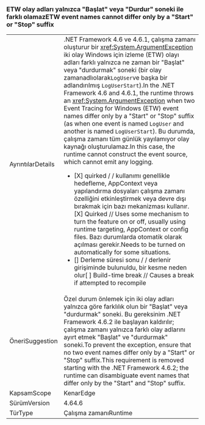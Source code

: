 ### <a name="etw-event-names-cannot-differ-only-by-a-start-or-stop-suffix"></a><span data-ttu-id="0b98b-101">ETW olay adları yalnızca "Başlat" veya "Durdur" soneki ile farklı olamaz</span><span class="sxs-lookup"><span data-stu-id="0b98b-101">ETW event names cannot differ only by a "Start" or "Stop" suffix</span></span>

|   |   |
|---|---|
|<span data-ttu-id="0b98b-102">Ayrıntılar</span><span class="sxs-lookup"><span data-stu-id="0b98b-102">Details</span></span>|<span data-ttu-id="0b98b-103">.NET Framework 4.6 ve 4.6.1, çalışma zamanı oluşturur bir <xref:System.ArgumentException> iki olay Windows için izleme (ETW) olayı adları farklı yalnızca ne zaman bir &quot;Başlat&quot; veya &quot;durdurmak&quot; soneki (bir olay zamanadlıolarak<code>LogUser</code>ve başka bir adlandırılmış <code>LogUserStart</code>).</span><span class="sxs-lookup"><span data-stu-id="0b98b-103">In the .NET Framework 4.6 and 4.6.1, the runtime throws an <xref:System.ArgumentException> when two Event Tracing for Windows (ETW) event names differ only by a &quot;Start&quot; or &quot;Stop&quot; suffix (as when one event is named <code>LogUser</code> and another is named <code>LogUserStart</code>).</span></span> <span data-ttu-id="0b98b-104">Bu durumda, çalışma zamanı tüm günlük yayılamıyor olay kaynağı oluşturulamaz.</span><span class="sxs-lookup"><span data-stu-id="0b98b-104">In this case, the runtime cannot construct the event source, which cannot emit any logging.</span></span><ul><li><span data-ttu-id="0b98b-105">[X] quirked / / kullanımı genellikle hedefleme, AppContext veya yapılandırma dosyaları çalışma zamanı özelliğini etkinleştirmek veya devre dışı bırakmak için bazı mekanizması kullanır.</span><span class="sxs-lookup"><span data-stu-id="0b98b-105">[X] Quirked // Uses some mechanism to turn the feature on or off, usually using runtime targeting, AppContext or config files.</span></span> <span data-ttu-id="0b98b-106">Bazı durumlarda otomatik olarak açılması gerekir.</span><span class="sxs-lookup"><span data-stu-id="0b98b-106">Needs to be turned on automatically for some situations.</span></span></li><li><span data-ttu-id="0b98b-107">[] Derleme süresi sonu / / derlenir girişiminde bulunuldu, bir kesme neden olur</span><span class="sxs-lookup"><span data-stu-id="0b98b-107">[ ] Build-time break // Causes a break if attempted to recompile</span></span></li></ul>|
|<span data-ttu-id="0b98b-108">Öneri</span><span class="sxs-lookup"><span data-stu-id="0b98b-108">Suggestion</span></span>|<span data-ttu-id="0b98b-109">Özel durum önlemek için iki olay adları yalnızca göre farklılık olun bir &quot;Başlat&quot; veya &quot;durdurmak&quot; soneki. Bu gereksinim .NET Framework 4.6.2 ile başlayan kaldırılır; çalışma zamanı yalnızca farklı olay adlarını ayırt etmek &quot;Başlat&quot; ve &quot;durdurmak&quot; soneki.</span><span class="sxs-lookup"><span data-stu-id="0b98b-109">To prevent the exception, ensure that no two event names differ only by a &quot;Start&quot; or &quot;Stop&quot; suffix.This requirement is removed starting with the .NET Framework 4.6.2; the runtime can disambiguate event names that differ only by the &quot;Start&quot; and &quot;Stop&quot; suffix.</span></span>|
|<span data-ttu-id="0b98b-110">Kapsam</span><span class="sxs-lookup"><span data-stu-id="0b98b-110">Scope</span></span>|<span data-ttu-id="0b98b-111">Kenar</span><span class="sxs-lookup"><span data-stu-id="0b98b-111">Edge</span></span>|
|<span data-ttu-id="0b98b-112">Sürüm</span><span class="sxs-lookup"><span data-stu-id="0b98b-112">Version</span></span>|<span data-ttu-id="0b98b-113">4.6</span><span class="sxs-lookup"><span data-stu-id="0b98b-113">4.6</span></span>|
|<span data-ttu-id="0b98b-114">Tür</span><span class="sxs-lookup"><span data-stu-id="0b98b-114">Type</span></span>|<span data-ttu-id="0b98b-115">Çalışma zamanı</span><span class="sxs-lookup"><span data-stu-id="0b98b-115">Runtime</span></span>|

